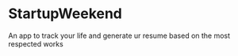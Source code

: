 StartupWeekend
==============

An app to track your life and generate ur resume based on the most respected works
